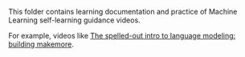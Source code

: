 This folder contains learning documentation and practice of Machine Learning self-learning guidance videos.

For example, videos like [The spelled-out intro to language modeling: building makemore](https://www.youtube.com/watch?v=PaCmpygFfXo).

